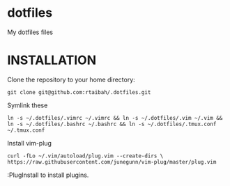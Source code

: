 dotfiles
=========

My dotfiles files

# INSTALLATION 

Clone the repository to your home directory:

    git clone git@github.com:rtaibah/.dotfiles.git
    

Symlink these

    ln -s ~/.dotfiles/.vimrc ~/.vimrc && ln -s ~/.dotfiles/.vim ~/.vim && ln -s ~/.dotfiles/.bashrc ~/.bashrc && ln -s ~/.dotfiles/.tmux.conf ~/.tmux.conf

Install vim-plug

	curl -fLo ~/.vim/autoload/plug.vim --create-dirs \
    https://raw.githubusercontent.com/junegunn/vim-plug/master/plug.vim


:PlugInstall to install plugins.
